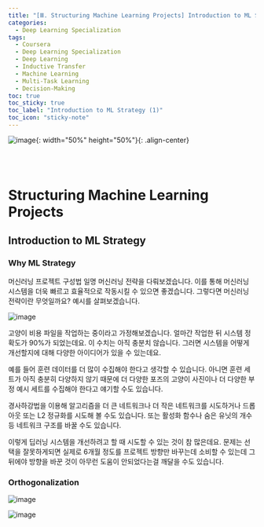 ```yaml
---
title: "[Ⅲ. Structuring Machine Learning Projects] Introduction to ML Strategy (1)"
categories:
  - Deep Learning Specialization
tags:
  - Coursera
  - Deep Learning Specialization
  - Deep Learning
  - Inductive Transfer
  - Machine Learning
  - Multi-Task Learning
  - Decision-Making
toc: true
toc_sticky: true
toc_label: "Introduction to ML Strategy (1)"
toc_icon: "sticky-note"
---
```


![image](https://user-images.githubusercontent.com/55765292/179931579-167db454-5d9d-4e0d-a8fe-454770dc97a6.png){: width="50%" height="50%"}{: .align-center}

<br><br>

# Structuring Machine Learning Projects

## Introduction to ML Strategy

### Why ML Strategy
머신러닝 프로젝트 구성법 일명 머신러닝 전략을 다뤄보겠습니다. 이를 통해 머신러닝 시스템을 더욱 빠르고 효율적으로 작동시킬 수 있으면 좋겠습니다. 그렇다면 머신러닝 전략이란 무엇일까요? 예시를 살펴보겠습니다.

![image](https://user-images.githubusercontent.com/55765292/180672824-2f21d299-7d10-471d-80db-a00b705d85d7.png)

고양이 비용 파일을 작업하는 중이라고 가정해보겠습니다. 얼마간 작업한 뒤 시스템 정확도가 90%가 되었는데요. 이 수치는 아직 충분치 않습니다. 그러면 시스템을 어떻게 개선할지에 대해 다양한 아이디어가 있을 수 있는데요.

예를 들어 훈련 데이터를 더 많이 수집해야 한다고 생각할 수 있습니다. 아니면 훈련 세트가 아직 충분히 다양하지 않기 때문에 더 다양한 포즈의 고양이 사진이나 더 다양한 부정 예시 세트를 수집해야 한다고 얘기할 수도 있습니다.

경사하강법을 이용해 알고리즘을 더 큰 네트워크나 더 작은 네트워크를 시도하거나 드롭아웃 또는 L2 정규화를 시도해 볼 수도 있습니다. 또는 활성화 함수나 숨은 유닛의 개수 등 네트워크 구조를 바꿀 수도 있습니다.

이렇게 딥러닝 시스템을 개선하려고 할 때 시도할 수 있는 것이 참 많은데요. 문제는 선택을 잘못하게되면 실제로 6개월 정도를 프로젝트 방향만 바꾸는데 소비할 수 있는데 그 뒤에야 방향을 바꾼 것이 아무런 도움이 안되었다는걸 깨달을 수도 있습니다.


### Orthogonalization

![image](https://user-images.githubusercontent.com/55765292/180673196-fa05f521-6c2d-4d3e-b324-9b4426a16ae3.png)

![image](https://user-images.githubusercontent.com/55765292/180673210-175c6ae0-0fe8-4d49-b66e-da6b28c0b544.png)



























